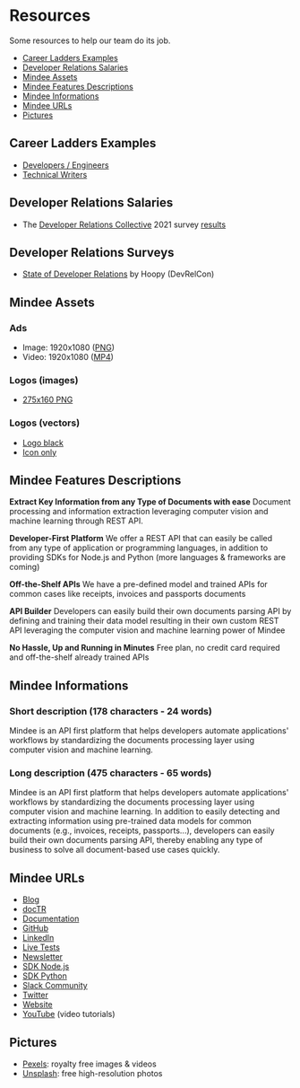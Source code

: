 # Resources

Some resources to help our team do its job.

- [Career Ladders Examples](#career-ladders-examples)
- [Developer Relations Salaries](#developer-relations-salaries)
- [Mindee Assets](#mindee-assets)
- [Mindee Features Descriptions](#mindee-features-descriptions)
- [Mindee Informations](#mindee-informations)
- [Mindee URLs](#mindee-urls)
- [Pictures](#pictures)

## Career Ladders Examples
- [Developers / Engineers](https://career-ladders.dev/engineering/)
- [Technical Writers](https://career-ladders.dev/docs/)

## Developer Relations Salaries
- The [Developer Relations Collective](https://devrelcollective.fun/) 2021 survey [results](https://dev.to/bffjossy/2021-devrel-salary-survey-results-table-of-contents-43fe)

## Developer Relations Surveys
- [State of Developer Relations](https://www.stateofdeveloperrelations.com/) by Hoopy (DevRelCon)

## Mindee Assets

### Ads
- Image: 1920x1080 ([PNG](mindee/ad-1920x1080.png))
- Video: 1920x1080 ([MP4](mindee/ad-1920x1080.mp4))

### Logos (images)
- [275x160 PNG](mindee/Logo-275x160.png)

### Logos (vectors)
- [Logo black](mindee/logo.svg)
- [Icon only](mindee/logo-icon.svg)


## Mindee Features Descriptions

**Extract Key Information from any Type of Documents with ease**
Document processing and information extraction leveraging computer vision and machine learning through REST API.

**Developer-First Platform**
We offer a REST API that can easily be called from any type of application or programming languages, in addition to providing SDKs for Node.js and Python (more languages & frameworks are coming)

**Off-the-Shelf APIs**
We have a pre-defined model and trained APIs for common cases like receipts, invoices and passports documents

**API Builder**
Developers can easily build their own documents parsing API by defining and training their data model resulting in their own custom REST API leveraging the computer vision and machine learning power of Mindee

**No Hassle, Up and Running in Minutes**
Free plan, no credit card required and off-the-shelf already trained APIs

## Mindee Informations

### Short description (178 characters - 24 words)
Mindee is an API first platform that helps developers automate applications' workflows by standardizing the documents processing layer using computer vision and machine learning.

### Long description (475 characters - 65 words)
Mindee is an API first platform that helps developers automate applications' workflows by standardizing the documents processing layer using computer vision and machine learning. In addition to easily detecting and extracting information using pre-trained data models for common documents (e.g., invoices, receipts, passports...), developers can easily build their own documents parsing API, thereby enabling any type of business to solve all document-based use cases quickly.

## Mindee URLs

- [Blog](https://blog.mindee.com)
- [docTR](https://github.com/mindee/doctr)
- [Documentation](https://developers.mindee.com/docs)
- [GitHub](https://github.com/mindee)
- [LinkedIn](https://www.linkedin.com/company/mindee/)
- [Live Tests](https://mindee.com/live-test)
- [Newsletter](https://cdn.forms-content.sg-form.com/13b540c7-2c28-11ec-a526-325185d2b4f9)
- [SDK Node.js](https://github.com/mindee/mindee-api-nodejs)
- [SDK Python](https://github.com/mindee/mindee-api-python)
- [Slack Community](https://join.slack.com/t/mindee-community/shared_invite/zt-uzgmljfl-MotFVfH~IdEZxjp~0zldww)
- [Twitter](https://twitter.com/mindeeAPI)
- [Website](https://mindee.com)
- [YouTube](https://www.youtube.com/channel/UCXcb0H4P81RqvvvFfWdszoA) (video tutorials)

## Pictures
- [Pexels](https://www.pexels.com/): royalty free images & videos
- [Unsplash](https://unsplash.com): free high-resolution photos
